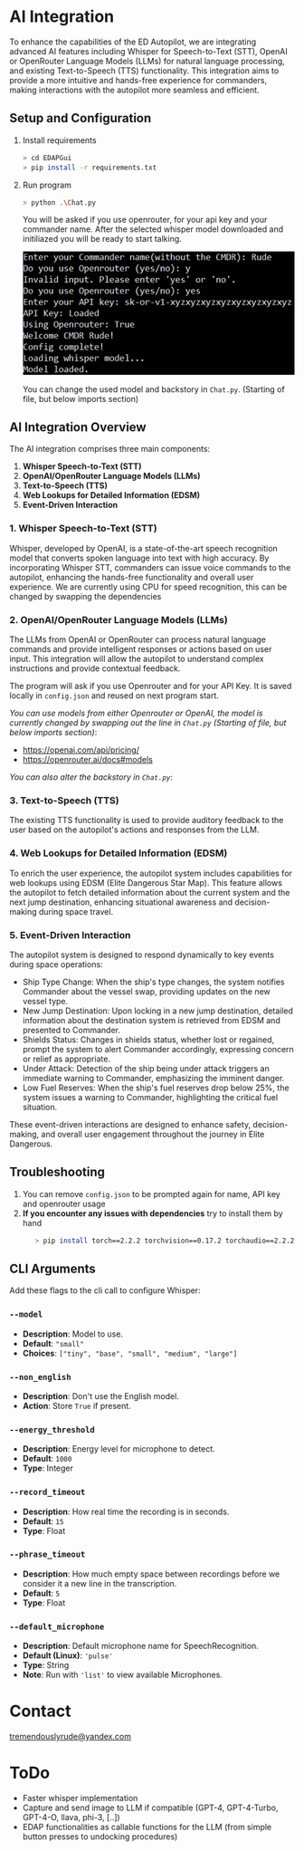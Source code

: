 # AI Integration

To enhance the capabilities of the ED Autopilot, we are integrating advanced AI features including Whisper for Speech-to-Text (STT), OpenAI or OpenRouter Language Models (LLMs) for natural language processing, and existing Text-to-Speech (TTS) functionality. This integration aims to provide a more intuitive and hands-free experience for commanders, making interactions with the autopilot more seamless and efficient.

## Setup and Configuration

1. Install requirements
    ```sh
    > cd EDAPGui
    > pip install -r requirements.txt
    ```
2. Run program
    ```sh
    > python .\Chat.py
    ```
   You will be asked if you use openrouter, for your api key and your commander name. After the selected whisper model downloaded and initiliazed you will be ready to start talking.

   ![CLI Startup](screen/cli_startup.png?raw=true "Screen")

   You can change the used model and backstory in `Chat.py`. (Starting of file, but below imports section)

## AI Integration Overview

The AI integration comprises three main components:
1. **Whisper Speech-to-Text (STT)**
2. **OpenAI/OpenRouter Language Models (LLMs)**
3. **Text-to-Speech (TTS)**
4. **Web Lookups for Detailed Information (EDSM)**
5. **Event-Driven Interaction**

### 1. Whisper Speech-to-Text (STT)

Whisper, developed by OpenAI, is a state-of-the-art speech recognition model that converts spoken language into text with high accuracy. By incorporating Whisper STT, commanders can issue voice commands to the autopilot, enhancing the hands-free functionality and overall user experience.
We are currently using CPU for speed recognition, this can be changed by swapping the dependencies

### 2. OpenAI/OpenRouter Language Models (LLMs)

The LLMs from OpenAI or OpenRouter can process natural language commands and provide intelligent responses or actions based on user input. This integration will allow the autopilot to understand complex instructions and provide contextual feedback.

The program will ask if you use Openrouter and for your API Key. It is saved locally in `config.json` and reused on next program start.

*You can use models from either Openrouter or OpenAI, the model is currently changed by swapping out the line in `Chat.py` (Starting of file, but below imports section)*:
* https://openai.com/api/pricing/
* https://openrouter.ai/docs#models

*You can also alter the backstory in `Chat.py`*:


### 3. Text-to-Speech (TTS)

The existing TTS functionality is used to provide auditory feedback to the user based on the autopilot's actions and responses from the LLM.

### 4. Web Lookups for Detailed Information (EDSM)

To enrich the user experience, the autopilot system includes capabilities for web lookups using EDSM (Elite Dangerous Star Map). This feature allows the autopilot to fetch detailed information about the current system and the next jump destination, enhancing situational awareness and decision-making during space travel.

### 5. Event-Driven Interaction

The autopilot system is designed to respond dynamically to key events during space operations:
* Ship Type Change: When the ship's type changes, the system notifies Commander about the vessel swap, providing updates on the new vessel type.
* New Jump Destination: Upon locking in a new jump destination, detailed information about the destination system is retrieved from EDSM and presented to Commander.
* Shields Status: Changes in shields status, whether lost or regained, prompt the system to alert Commander accordingly, expressing concern or relief as appropriate.
* Under Attack: Detection of the ship being under attack triggers an immediate warning to Commander, emphasizing the imminent danger.
* Low Fuel Reserves: When the ship's fuel reserves drop below 25%, the system issues a warning to Commander, highlighting the critical fuel situation.

These event-driven interactions are designed to enhance safety, decision-making, and overall user engagement throughout the journey in Elite Dangerous.

## Troubleshooting

1.  You can remove `config.json` to be prompted again for name, API key and openrouter usage
2. **If you encounter any issues with dependencies** try to install them by hand
   ```sh
      > pip install torch==2.2.2 torchvision==0.17.2 torchaudio==2.2.2 --index-url https://download.pytorch.org/whl/cpu OpenAI
    ```

## CLI Arguments

Add these flags to the cli call to configure Whisper:

### `--model`

- **Description**: Model to use.
- **Default**: `"small"`
- **Choices**: `["tiny", "base", "small", "medium", "large"]`

### `--non_english`

- **Description**: Don't use the English model.
- **Action**: Store `True` if present.

### `--energy_threshold`

- **Description**: Energy level for microphone to detect.
- **Default**: `1000`
- **Type**: Integer

### `--record_timeout`

- **Description**: How real time the recording is in seconds.
- **Default**: `15`
- **Type**: Float

### `--phrase_timeout`

- **Description**: How much empty space between recordings before we consider it a new line in the transcription.
- **Default**: `5`
- **Type**: Float

### `--default_microphone`

- **Description**: Default microphone name for SpeechRecognition.
- **Default (Linux)**: `'pulse'`
- **Type**: String
- **Note**: Run with `'list'` to view available Microphones.

# Contact
tremendouslyrude@yandex.com

# ToDo
* Faster whisper implementation
* Capture and send image to LLM if compatible (GPT-4, GPT-4-Turbo, GPT-4-O, llava, phi-3, [..])
* EDAP functionalities as callable functions for the LLM (from simple button presses to undocking procedures)